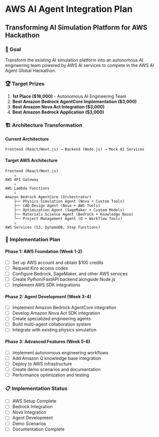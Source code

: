 # AWS AI Agent Integration Plan
## Transforming AI Simulation Platform for AWS Hackathon

### 🎯 Goal
Transform the existing AI simulation platform into an autonomous AI engineering team powered by AWS AI services to compete in the AWS AI Agent Global Hackathon.

### 🏆 Target Prizes
1. **1st Place ($16,000)** - Autonomous AI Engineering Team
2. **Best Amazon Bedrock AgentCore Implementation ($3,000)**
3. **Best Amazon Nova Act Integration ($3,000)** 
4. **Best Amazon Bedrock Application ($3,000)**

### 🏗️ Architecture Transformation

#### Current Architecture
```
Frontend (React/Next.js) → Backend (Node.js) → Mock AI Services
```

#### Target AWS Architecture
```
Frontend (React/Next.js) 
    ↓
AWS API Gateway
    ↓
AWS Lambda Functions
    ↓
Amazon Bedrock AgentCore (Orchestrator)
    ├── Physics Simulation Agent (Nova + Custom Tools)
    ├── CAD Design Agent (Nova + AWS Tools)
    ├── Optimization Agent (SageMaker + Custom Models)
    ├── Materials Science Agent (Bedrock + Knowledge Base)
    └── Project Management Agent (Q + Workflow Tools)
    ↓
AWS Services (S3, DynamoDB, Step Functions)
```

### 🔧 Implementation Plan

#### Phase 1: AWS Foundation (Week 1-2)
- [ ] Set up AWS account and obtain $100 credits
- [ ] Request Kiro access codes
- [ ] Configure Bedrock, SageMaker, and other AWS services
- [ ] Create Python/FastAPI backend alongside Node.js
- [ ] Implement AWS SDK integrations

#### Phase 2: Agent Development (Week 3-4)
- [ ] Implement Amazon Bedrock AgentCore integration
- [ ] Develop Amazon Nova Act SDK integration
- [ ] Create specialized engineering agents
- [ ] Build multi-agent collaboration system
- [ ] Integrate with existing physics simulation

#### Phase 3: Advanced Features (Week 5-6)
- [ ] Implement autonomous engineering workflows
- [ ] Add Amazon Q knowledge base integration
- [ ] Deploy to AWS infrastructure
- [ ] Create demo scenarios and documentation
- [ ] Performance optimization and testing

### 📋 Implementation Status
- [ ] AWS Setup Complete
- [ ] Bedrock Integration
- [ ] Nova Integration
- [ ] Agent Development
- [ ] Demo Scenarios
- [ ] Documentation Complete